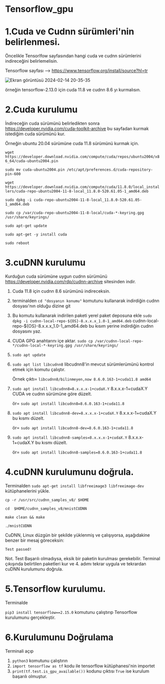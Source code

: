 # Tensorflow_gpu

# 1.Cuda ve Cudnn sürümleri'nin belirlenmesi.

Öncelikle Tensorlfow sayfasından hangi cuda ve cudnn sürümlerini indireceğini belirlemelisin.

Tensorflow sayfası -->  https://www.tensorflow.org/install/source?hl=tr

![Ekran görüntüsü 2024-02-14 20-35-35](https://github.com/koesan/Tensorflow_gpu/assets/96130124/086f5465-71d7-4a9f-bca3-f8630be0cd5b)

örneğin tensorflow-2.13.0 için cuda 11.8 ve cudnn 8.6 yı kurmalısın.

# 2.Cuda kurulumu

İndireceğin cuda sürümünü belirledikten sonra https://developer.nvidia.com/cuda-toolkit-archive bu sayfadan kurmak istediğim cuda sürümünü kur.

Örneğin ubuntu 20.04 sürümüne cuda 11.8 sürümünü kurmak için.

`
wget https://developer.download.nvidia.com/compute/cuda/repos/ubuntu2004/x86_64/cuda-ubuntu2004.pin
`

`
sudo mv cuda-ubuntu2004.pin /etc/apt/preferences.d/cuda-repository-pin-600
`

`
wget https://developer.download.nvidia.com/compute/cuda/11.8.0/local_installers/cuda-repo-ubuntu2004-11-8-local_11.8.0-520.61.05-1_amd64.deb
`

`
sudo dpkg -i cuda-repo-ubuntu2004-11-8-local_11.8.0-520.61.05-1_amd64.deb
`

`
sudo cp /var/cuda-repo-ubuntu2004-11-8-local/cuda-*-keyring.gpg /usr/share/keyrings/
`

`
sudo apt-get update
`

`
sudo apt-get -y install cuda
`

`
sudo reboot
`

# 3.cuDNN kurulumu

Kurduğun cuda sürümüne uygun cudnn sürümünü https://developer.nvidia.com/rdp/cudnn-archive sitesinden indir.

1. Cuda 11.8 için cudnn 8.6 sürümünü indireceksin.
2. terminalden `cd "dosyanın konumu"` komutunu kullanarak indirdiğin cudnn dosyası'nın olduğu dizine git
3. Bu komutu kullanarak indirilen paketi yerel paket deposuna ekle
`sudo dpkg -i cudnn-local-repo-${OS}-8.x.x.x_1.0-1_amd64.deb` cudnn-local-repo-${OS}-8.x.x.x_1.0-1_amd64.deb bu kısım yerine indirdiğin cudnn dosyasını yaz.
5. CUDA GPG anahtarını içe aktar.
`sudo cp /var/cudnn-local-repo-*/cudnn-local-*-keyring.gpg /usr/share/keyrings/`
6. `sudo apt update`
7. `sudo apt list libcudnn8` libcudnn8'in mevcut sürümlerümünü kontrol etmek için komutu çalıştır. 

    Örnek çıktı= `libcudnn8/bilinmeyen,now 8.6.0.163-1+cuda11.8 amd64`
   
9. `sudo apt install libcudnn8=8.x.x.x-1+cudaX.Y` 8.x.x.x-1+cudaX.Y CUDA ve cudnn sürümüne göre düzelt.

    ör= `sudo apt install libcudnn8=8.6.0.163-1+cuda11.8` 

10. `sudo apt install libcudnn8-dev=8.x.x.x-1+cudaX.Y` 8.x.x.x-1+cudaX.Y bu kısmı düzelt.

    ör= `sudo apt install libcudnn8-dev=8.6.0.163-1+cuda11.8` 

11. `sudo apt install libcudnn8-samples=8.x.x.x-1+cudaX.Y` 8.x.x.x-1+cudaX.Y bu kısmı düzelt.

    ör= `sudo apt install libcudnn8-samples=8.6.0.163-1+cuda11.8` 

# 4.cuDNN kurulumunu doğrula.

Terminalden `sudo apt-get install libfreeimage3 libfreeimage-dev` kütüphanelerini yükle.

`cp -r /usr/src/cudnn_samples_v8/ $HOME`

`cd  $HOME/cudnn_samples_v8/mnistCUDNN`

`make clean && make`

`./mnistCUDNN`

CuDNN, Linux düzgün bir şekilde yüklenmiş ve çalışıyorsa, aşağıdakine benzer bir mesaj göreceksin:

`Test passed!`

Not. Test Başarılı olmadıysa, eksik bir paketin kurulması gerekebilir. Terminal çıkışında belirtilen paketleri kur ve 4. adımı tekrar uygula ve tekrardan cuDNN kurulumunu doğrula.

# 5.Tensorflow kurulumu.

Terminalde

`pip3 install tensorflow==2.15.0` komutunu çalıştırıp Tensorflow kurulumunu gerçekleştir.

# 6.Kurulumunu Doğrulama

Terminali açıp

1. `python3` komutunu çalıştırın
2. `import tensorflow as tf` kodu ile tensorflow kütüphanesi'nin importet
3. `print(tf.test.is_gpu_available())` kodunu çıktısı `True` ise kurulum başarılı olmuştur.













